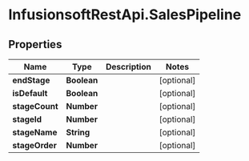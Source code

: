 # InfusionsoftRestApi.SalesPipeline

## Properties
Name | Type | Description | Notes
------------ | ------------- | ------------- | -------------
**endStage** | **Boolean** |  | [optional] 
**isDefault** | **Boolean** |  | [optional] 
**stageCount** | **Number** |  | [optional] 
**stageId** | **Number** |  | [optional] 
**stageName** | **String** |  | [optional] 
**stageOrder** | **Number** |  | [optional] 



